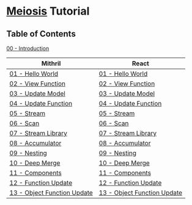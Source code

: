 # [Meiosis](http://meiosis.js.org) Tutorial

## Table of Contents

[00 - Introduction](00-introduction.html)

| Mithril | React |
|---------|-------|
| [01 - Hello World](01-hello-world-mithril.html) | [01 - Hello World](01-hello-world-react.html) |
| [02 - View Function](02-view-function-mithril.html) | [02 - View Function](02-view-function-react.html) |
| [03 - Update Model](03-update-model-mithril.html) | [03 - Update Model](03-update-model-react.html) |
| [04 - Update Function](04-update-function-mithril.html)| [04 - Update Function](04-update-function-react.html) |
| [05 - Stream](05-stream-mithril.html) | [05 - Stream](05-stream-react.html) |
| [06 - Scan](06-scan-mithril.html) | [06 - Scan](06-scan-react.html) |
| [07 - Stream Library](07-stream-lib-mithril.html) | [07 - Stream Library](07-stream-lib-react.html) |
| [08 - Accumulator](08-accumulator-mithril.html) | [08 - Accumulator](08-accumulator-react.html) |
| [09 - Nesting](09-nesting-mithril.html) | [09 - Nesting](09-nesting-react.html) |
| [10 - Deep Merge](10-deep-merge-mithril.html) | [10 - Deep Merge](10-deep-merge-react.html) |
| [11 - Components](11-components-mithril.html) | [11 - Components](11-components-react.html) |
| [12 - Function Update](12-func-update-mithril.html) | [12 - Function Update](12-func-update-react.html) |
| [13 - Object Function Update](13-obj-func-update-mithril.html) | [13 - Object Function Update](13-obj-func-update-react.html) |
